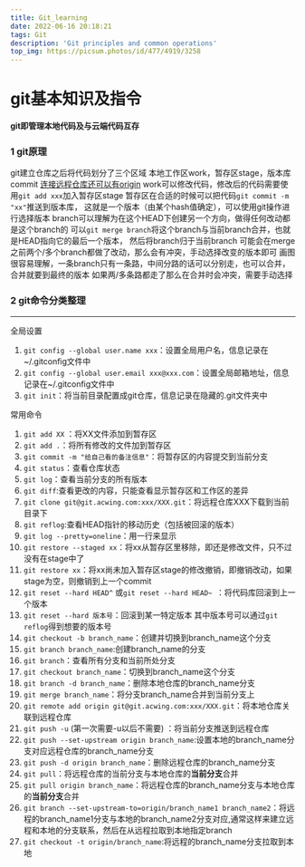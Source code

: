 ```yaml
---
title: Git_learning
date: 2022-06-16 20:18:21
tags: Git
description: 'Git principles and common operations'
top_img: https://picsum.photos/id/477/4919/3258
---
```




# git基本知识及指令
**git即管理本地代码及与云端代码互存**
### 1 git原理
git建立仓库之后将代码划分了三个区域
本地工作区work，暂存区stage，版本库commit <u>连接远程仓库还可以有origin</u>
work可以修改代码，修改后的代码需要使用`git add xxx`加入暂存区stage
暂存区在合适的时候可以把代码`git commit -m "xx"`推送到版本库，
这就是一个版本（由某个hash值确定），可以使用git操作进行选择版本
branch可以理解为在这个HEAD下创建另一个方向，做得任何改动都是这个branch的
可以`git merge branch`将这个branch与当前branch合并，也就是HEAD指向它的最后一个版本，
然后将branch归于当前branch
可能会在merge之前两个/多个branch都做了改动，那么会有冲突，手动选择改变的版本即可
画图很容易理解，一条branch只有一条路，中间分路的话可以分别走，也可以合并，合并就要到最终的版本
如果两/多条路都走了那么在合并时会冲突，需要手动选择

### 2 git命令分类整理

----------


全局设置
1. `git config --global user.name xxx`：设置全局用户名，信息记录在~/.gitconfig文件中
2. `git config --global user.email xxx@xxx.com`：设置全局邮箱地址，信息记录在~/.gitconfig文件中
3. `git init`：将当前目录配置成git仓库，信息记录在隐藏的.git文件夹中

常用命令
1. `git add XX` ：将XX文件添加到暂存区
2. `git add .`：将所有修改的文件加到暂存区
2. `git commit -m "给自己看的备注信息"`：将暂存区的内容提交到当前分支
3. `git status`：查看仓库状态
4. `git log`：查看当前分支的所有版本
5. `git diff`:查看更改的内容，只能查看显示暂存区和工作区的差异
6. `git clone git@git.acwing.com:xxx/XXX.git`：将远程仓库XXX下载到当前目录下
7. `git reflog`:查看HEAD指针的移动历史（包括被回滚的版本）
8. `git log --pretty=oneline`：用一行来显示
9. `git restore --staged xx`：将xx从暂存区里移除，即还是修改文件，只不过没有在stage中了
10. `git restore xx`：将xx尚未加入暂存区stage的修改撤销，即撤销改动，如果stage为空，则撤销到上一个commit
11. `git reset --hard HEAD^` 或`git reset --hard HEAD~ `：将代码库回滚到上一个版本
12. `git reset --hard 版本号`：回滚到某一特定版本 其中版本号可以通过`git reflog`得到想要的版本号
13. `git checkout -b branch_name`：创建并切换到branch_name这个分支
14. `git branch branch_name`:创建branch_name的分支
15. `git branch`：查看所有分支和当前所处分支
16. `git checkout branch_name`：切换到branch_name这个分支
17. `git branch -d branch_name`：删除本地仓库的branch_name分支
18. `git merge branch_name`：将分支branch_name合并到当前分支上
19. `git remote add origin git@git.acwing.com:xxx/XXX.git`：将本地仓库关联到远程仓库
20. `git push -u` (第一次需要-u以后不需要) ：将当前分支推送到远程仓库
21. `git push --set-upstream origin branch_name`:设置本地的branch_name分支对应远程仓库的branch_name分支
22. `git push -d origin branch_name`：删除远程仓库的branch_name分支
23. `git pull`：将远程仓库的当前分支与本地仓库的**当前分支**合并
24. `git pull origin branch_name`：将远程仓库的branch_name分支与本地仓库的**当前分支**合并
25. `git branch --set-upstream-to=origin/branch_name1 branch_name2`：将远程的branch_name1分支与本地的branch_name2分支对应,通常这样来建立远程和本地的分支联系，然后在从远程拉取到本地指定branch
26. `git checkout -t origin/branch_name`:将远程的branch_name分支拉取到本地
